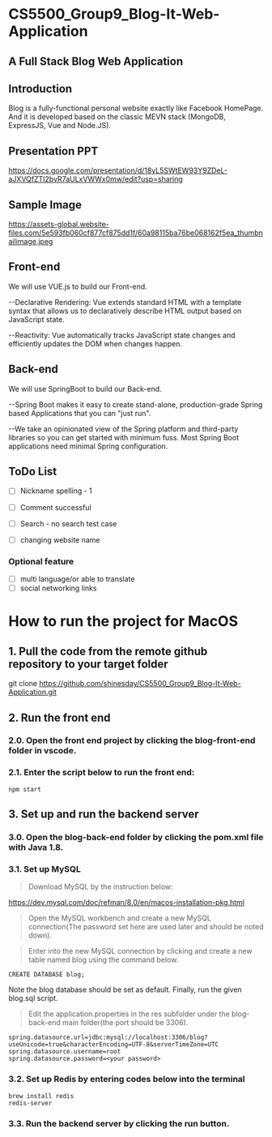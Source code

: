 # CS5500_Group9_Blog-It-Web-Application

## A Full Stack Blog Web Application

## Introduction

Blog is a fully-functional personal website exactly like Facebook HomePage. And it is developed based on the classic MEVN stack (MongoDB, ExpressJS, Vue and Node.JS).

## Presentation PPT

https://docs.google.com/presentation/d/18yL5SWtEW93Y9ZDeL-aJXVQfZTI2bvR7aULxVWWx0mw/edit?usp=sharing

## Sample Image
https://assets-global.website-files.com/5e593fb060cf877cf875dd1f/60a98115ba76be068162f5ea_thumbnailimage.jpeg


## Front-end

We will use VUE.js to build our Front-end. 

--Declarative Rendering: Vue extends standard HTML with a template syntax that allows us to declaratively describe HTML output based on JavaScript state.

--Reactivity: Vue automatically tracks JavaScript state changes and efficiently updates the DOM when changes happen.


## Back-end

We will use SpringBoot to build our Back-end.

--Spring Boot makes it easy to create stand-alone, production-grade Spring based Applications that you can "just run".

--We take an opinionated view of the Spring platform and third-party libraries so you can get started with minimum fuss. Most Spring Boot applications need minimal Spring configuration.

## ToDo List

 - [ ]  Nickname spelling - 1 
 - [ ]  Comment successful 
 - [ ]  Search - no search test case
 - [ ]  changing website name
 
 
 ### Optional feature
 
 - [ ]  multi language/or able to translate
 - [ ]  social networking links
# How to run the project for MacOS
## 1. Pull the code from the remote github repository to your target folder

git clone https://github.com/shinesday/CS5500_Group9_Blog-It-Web-Application.git

## 2. Run the front end

### 2.0. Open the front end project by clicking the blog-front-end folder in vscode.

### 2.1. Enter the script below to run the front end:
```
npm start
```
## 3. Set up and run the backend server
### 3.0. Open the blog-back-end folder by clicking the pom.xml file with Java 1.8.

### 3.1. Set up MySQL

> Download MySQL by the instruction below:

https://dev.mysql.com/doc/refman/8.0/en/macos-installation-pkg.html

> Open the MySQL workbench and create a new MySQL connection(The password set here are used later and should be noted down).

> Enter into the new MySQL connection by clicking and create a new table named blog using the command below.
```
CREATE DATABASE blog;
```
Note the blog database should be set as default. Finally, run the given blog.sql script.

> Edit the application.properties in the res subfolder under the blog-back-end main folder(the port should be 3306).
```
spring.datasource.url=jdbc:mysql://localhost:3306/blog?useUnicode=true&characterEncoding=UTF-8&serverTimeZone=UTC
spring.datasource.username=root
spring.datasource.password=<your password>
```
### 3.2. Set up Redis by entering codes below into the terminal

```
brew install redis
redis-server
```
### 3.3. Run the backend server by clicking the run button.


